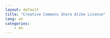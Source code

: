 ```yaml
---
layout: default
title: "Creative Commons Share Alike License"
lang: en
categories:
    - en
---
```

